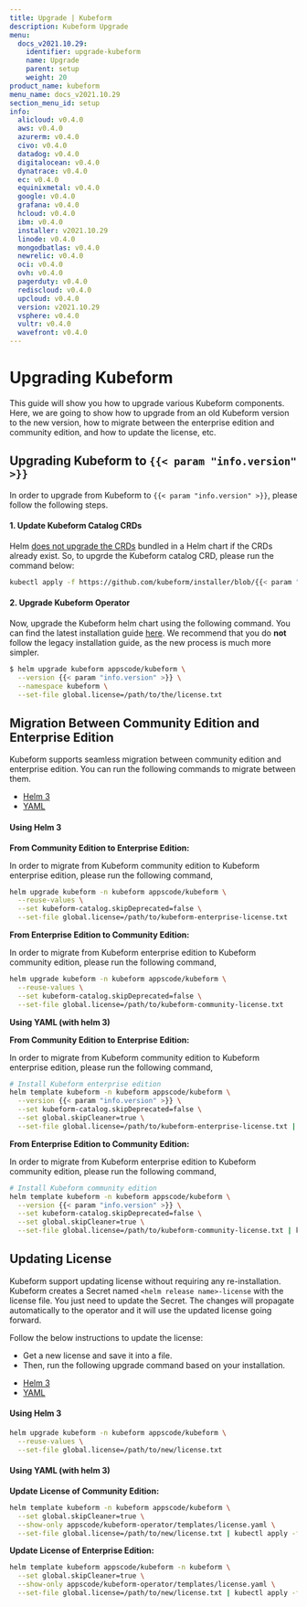 ```yaml
---
title: Upgrade | Kubeform
description: Kubeform Upgrade
menu:
  docs_v2021.10.29:
    identifier: upgrade-kubeform
    name: Upgrade
    parent: setup
    weight: 20
product_name: kubeform
menu_name: docs_v2021.10.29
section_menu_id: setup
info:
  alicloud: v0.4.0
  aws: v0.4.0
  azurerm: v0.4.0
  civo: v0.4.0
  datadog: v0.4.0
  digitalocean: v0.4.0
  dynatrace: v0.4.0
  ec: v0.4.0
  equinixmetal: v0.4.0
  google: v0.4.0
  grafana: v0.4.0
  hcloud: v0.4.0
  ibm: v0.4.0
  installer: v2021.10.29
  linode: v0.4.0
  mongodbatlas: v0.4.0
  newrelic: v0.4.0
  oci: v0.4.0
  ovh: v0.4.0
  pagerduty: v0.4.0
  rediscloud: v0.4.0
  upcloud: v0.4.0
  version: v2021.10.29
  vsphere: v0.4.0
  vultr: v0.4.0
  wavefront: v0.4.0
---
```


# Upgrading Kubeform

This guide will show you how to upgrade various Kubeform components. Here, we are going to show how to upgrade from an old Kubeform version to the new version, how to migrate between the enterprise edition and community edition, and how to update the license, etc.

## Upgrading Kubeform to `{{< param "info.version" >}}`

In order to upgrade from Kubeform to `{{< param "info.version" >}}`, please follow the following steps.

#### 1. Update Kubeform Catalog CRDs

Helm [does not upgrade the CRDs](https://github.com/helm/helm/issues/6581) bundled in a Helm chart if the CRDs already exist. So, to upgrde the Kubeform catalog CRD, please run the command below:

```bash
kubectl apply -f https://github.com/kubeform/installer/blob/{{< param "info.version" >}}/crds/kubeform-catalog-crds.yaml
```

#### 2. Upgrade Kubeform Operator

Now, upgrade the Kubeform helm chart using the following command. You can find the latest installation guide [here](/docs/v2021.10.29/setup/README). We recommend that you do **not** follow the legacy installation guide, as the new process is much more simpler.

```bash
$ helm upgrade kubeform appscode/kubeform \
  --version {{< param "info.version" >}} \
  --namespace kubeform \
  --set-file global.license=/path/to/the/license.txt
```

## Migration Between Community Edition and Enterprise Edition

Kubeform supports seamless migration between community edition and enterprise edition. You can run the following commands to migrate between them.

<ul class="nav nav-tabs" id="migrationTab" role="tablist">
  <li class="nav-item">
    <a class="nav-link active" id="mgr-helm3-tab" data-toggle="tab" href="#mgr-helm3" role="tab" aria-controls="mgr-helm3" aria-selected="true">Helm 3</a>
  </li>
  <li class="nav-item">
    <a class="nav-link" id="mgr-yaml-tab" data-toggle="tab" href="#mgr-yaml" role="tab" aria-controls="mgr-yaml" aria-selected="false">YAML</a>
  </li>
</ul>
<div class="tab-content" id="migrationTabContent">
  <div class="tab-pane fade show active" id="mgr-helm3" role="tabpanel" aria-labelledby="mgr-helm3">

#### Using Helm 3

**From Community Edition to Enterprise Edition:**

In order to migrate from Kubeform community edition to Kubeform enterprise edition, please run the following command,

```bash
helm upgrade kubeform -n kubeform appscode/kubeform \
  --reuse-values \
  --set kubeform-catalog.skipDeprecated=false \
  --set-file global.license=/path/to/kubeform-enterprise-license.txt
```

**From Enterprise Edition to Community Edition:**

In order to migrate from Kubeform enterprise edition to Kubeform community edition, please run the following command,

```bash
helm upgrade kubeform -n kubeform appscode/kubeform \
  --reuse-values \
  --set kubeform-catalog.skipDeprecated=false \
  --set-file global.license=/path/to/kubeform-community-license.txt
```

</div>
<div class="tab-pane fade" id="mgr-yaml" role="tabpanel" aria-labelledby="mgr-yaml">

**Using YAML (with helm 3)**

**From Community Edition to Enterprise Edition:**

In order to migrate from Kubeform community edition to Kubeform enterprise edition, please run the following command,

```bash
# Install Kubeform enterprise edition
helm template kubeform -n kubeform appscode/kubeform \
  --version {{< param "info.version" >}} \
  --set kubeform-catalog.skipDeprecated=false \
  --set global.skipCleaner=true \
  --set-file global.license=/path/to/kubeform-enterprise-license.txt | kubectl apply -f -
```

**From Enterprise Edition to Community Edition:**

In order to migrate from Kubeform enterprise edition to Kubeform community edition, please run the following command,

```bash
# Install Kubeform community edition
helm template kubeform -n kubeform appscode/kubeform \
  --version {{< param "info.version" >}} \
  --set kubeform-catalog.skipDeprecated=false \
  --set global.skipCleaner=true \
  --set-file global.license=/path/to/kubeform-community-license.txt | kubectl apply -f -
```

</div>
</div>

## Updating License

Kubeform support updating license without requiring any re-installation. Kubeform creates a Secret named `<helm release name>-license` with the license file. You just need to update the Secret. The changes will propagate automatically to the operator and it will use the updated license going forward.

Follow the below instructions to update the license:

- Get a new license and save it into a file.
- Then, run the following upgrade command based on your installation.

<ul class="nav nav-tabs" id="luTabs" role="tablist">
  <li class="nav-item">
    <a class="nav-link active" id="lu-helm3-tab" data-toggle="tab" href="#lu-helm3" role="tab" aria-controls="lu-helm3" aria-selected="true">Helm 3</a>
  </li>
  <li class="nav-item">
    <a class="nav-link" id="lu-yaml-tab" data-toggle="tab" href="#lu-yaml" role="tab" aria-controls="lu-yaml" aria-selected="false">YAML</a>
  </li>
</ul>
<div class="tab-content" id="luTabContent">
  <div class="tab-pane fade show active" id="lu-helm3" role="tabpanel" aria-labelledby="lu-helm3">

#### Using Helm 3

```bash
helm upgrade kubeform -n kubeform appscode/kubeform \
  --reuse-values \
  --set-file global.license=/path/to/new/license.txt
```

</div>
<div class="tab-pane fade" id="lu-yaml" role="tabpanel" aria-labelledby="lu-yaml">

#### Using YAML (with helm 3)

**Update License of Community Edition:**

```bash
helm template kubeform -n kubeform appscode/kubeform \
  --set global.skipCleaner=true \
  --show-only appscode/kubeform-operator/templates/license.yaml \
  --set-file global.license=/path/to/new/license.txt | kubectl apply -f -
```

**Update License of Enterprise Edition:**

```bash
helm template kubeform appscode/kubeform -n kubeform \
  --set global.skipCleaner=true \
  --show-only appscode/kubeform-operator/templates/license.yaml \
  --set-file global.license=/path/to/new/license.txt | kubectl apply -f -
```

</div>
</div>

